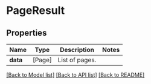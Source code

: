 # PageResult

## Properties
Name | Type | Description | Notes
------------ | ------------- | ------------- | -------------
**data** | [Page] | List of pages. | 

[[Back to Model list]](../README.md#documentation-for-models) [[Back to API list]](../README.md#documentation-for-api-endpoints) [[Back to README]](../README.md)


